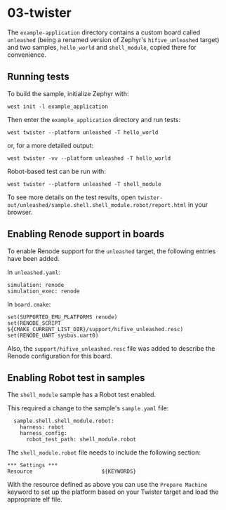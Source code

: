 # 03-twister

The ``example-application`` directory contains a custom board called ``unleashed`` (being a renamed version of Zephyr's ``hifive_unleashed`` target) and two samples, ``hello_world`` and ``shell_module``, copied there for convenience.

## Running tests

To build the sample, initialize Zephyr with:

```
west init -l example_application
```

Then enter the ``example_application`` directory and run tests:

```
west twister --platform unleashed -T hello_world
```

or, for a more detailed output:

```
west twister -vv --platform unleashed -T hello_world
```

Robot-based test can be run with:

```
west twister --platform unleashed -T shell_module
```

To see more details on the test results, open ``twister-out/unleashed/sample.shell.shell_module.robot/report.html`` in your browser.

## Enabling Renode support in boards

To enable Renode support for the ``unleashed`` target, the following entries have been added.

In ``unleashed.yaml``:

```
simulation: renode
simulation_exec: renode
```

In ``board.cmake``:

```
set(SUPPORTED_EMU_PLATFORMS renode)
set(RENODE_SCRIPT ${CMAKE_CURRENT_LIST_DIR}/support/hifive_unleashed.resc)
set(RENODE_UART sysbus.uart0)
```

Also, the ``support/hifive_unleashed.resc`` file was added to describe the Renode configuration for this board.

## Enabling Robot test in samples

The ``shell_module`` sample has a Robot test enabled.

This required a change to the sample's ``sample.yaml`` file:

```
  sample.shell.shell_module.robot:
    harness: robot
    harness_config:
      robot_test_path: shell_module.robot
```

The ``shell_module.robot`` file needs to include the following section:

```
*** Settings ***
Resource                      ${KEYWORDS}
```

With the resource defined as above you can use the ``Prepare Machine`` keyword to set up the platform based on your Twister target and load the appropriate elf file.
